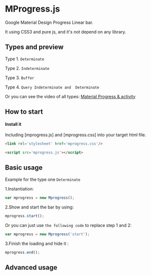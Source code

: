 MProgress.js
============

Google Material Design Progress Linear bar.

It using CSS3 and pure js, and it's not depend on any library.

## Types and preview

Type 1. `Determinate`

Type 2. `Indeterminate`

Type 3. `Buffer`

Type 4. `Query Indeterminate and  Determinate`

Or you can see the video of all types:  [Material Progress & activity](http://material-design.storage.googleapis.com/publish/v_2/material_ext_publish/0B0NGgBg38lWWYmNmallST001a1k/components-progressactivity-typesofindicators-061101_Linear_Sheet_xhdpi_003.webm)


## How to start

#### Install it

Including [mprogress.js] and [mprogress.css] into your target html file.

```html
<link rel='stylesheet' href='mprogress.css'/>

<script src='mprogress.js'></script>
```

## Basic usage

Example for the type one `Determinate`

1.Instantiation:

```js
var mprogress = new Mprogress();
```

2.Show and start the bar by using:

```js
mprogress.start();
```

Or you can just use `the following code` to replace step 1 and 2:

```js
var mprogress = new Mprogress('start');
```

3.Finish the loading and hide it :

```js
mprogress.end();
```

## Advanced usage





